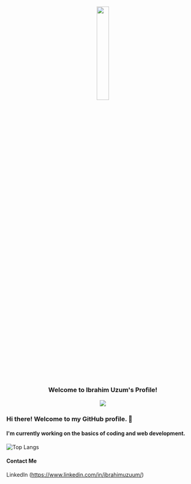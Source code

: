 <h3 align="center">
  <!-- gif section-->
  <p> <img src="https://image.myanimelist.net/ui/5LYzTBVoS196gvYvw3zjwLu8S6QxSSAh8EW3G1rqT7g" width="25%"> </p>
  Welcome to Ibrahim Uzum's Profile! 
</h3>

<!-- Typing SVG by DenverCoder1 - https://github.com/DenverCoder1/readme-typing-svg -->

<p align="center">
  
  
  <img src="https://readme-typing-svg.demolab.com/?lines=FRONT-END+DEVELOPER;DESIGNER&font=oswald%20Code&center=true&width=440&height=45&color=89D8FF&size=22&pause=1000)](https://git.io/typing-svg">
</p>


### Hi there! Welcome to my GitHub profile. :milky_way: 

#### I'm currently working on the basics of coding and web development.

![Top Langs](https://github-readme-stats.vercel.app/api/top-langs/?username=ceeshar&theme=ayu-mirage)

#### Contact Me
LinkedIn (https://www.linkedin.com/in/ibrahimuzuum/)
